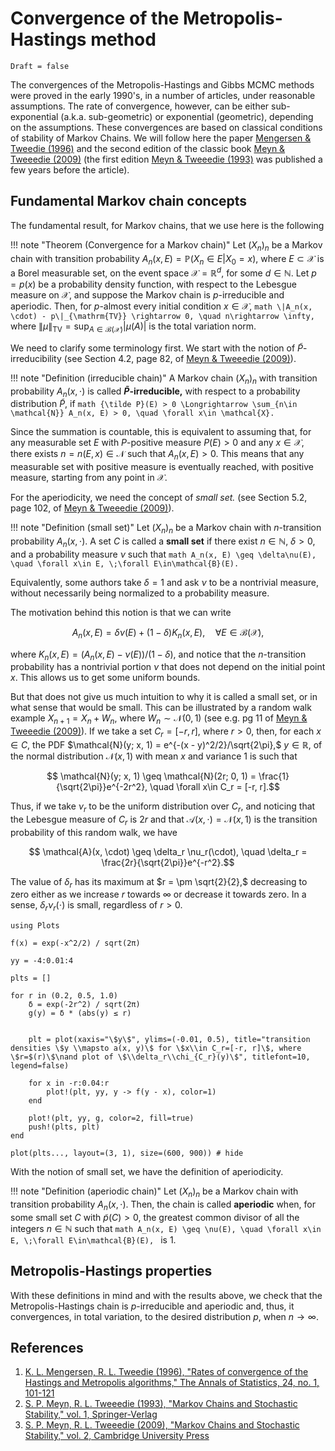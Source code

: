 # Convergence of the Metropolis-Hastings method

```@meta
Draft = false
```

The convergences of the Metropolis-Hastings and Gibbs MCMC methods were proved in the early 1990's, in a number of articles, under reasonable assumptions. The rate of convergence, however, can be either sub-exponential (a.k.a. sub-geometric) or exponential (geometric), depending on the assumptions. These convergences are based on classical conditions of stability of Markov Chains. We will follow here the paper [Mengersen & Tweedie (1996)](https://doi.org/10.1214/aos/1033066201) and the second edition of the classic book [Meyn & Tweeedie (2009)](https://doi.org/10.1017/CBO9780511626630) (the first edition [Meyn & Tweeedie (1993)](https://doi.org/10.1007/978-1-4471-3267-7) was published a few years before the article).

## Fundamental Markov chain concepts

The fundamental result, for Markov chains, that we use here is the following

!!! note "Theorem (Convergence for a Markov chain)"
    Let $(X_n)_n$ be a Markov chain with transition probability $A_n(x, E) = \mathbb{P}(X_n\in E | X_0 = x),$ where $E\subset \mathcal{X}$ is a Borel measurable set, on the event space $\mathcal{X}=\mathbb{R}^d,$ for some $d\in\mathbb{N}.$ Let $p=p(x)$ be a probability density function, with respect to the Lebesgue measure on $\mathcal{X},$ and suppose the Markov chain is $p$-irreducible and aperiodic. Then, for $p$-almost every initial condition $x\in \mathcal{X},$
    ```math
        \|A_n(x, \cdot) - p\|_{\mathrm{TV}} \rightarrow 0, \quad n\rightarrow \infty,
    ``` 
    where $\|\mu\|_{\mathrm{TV}} = \sup_{A\in\mathcal{B}(\mathcal{X})}|\mu(A)|$ is the total variation norm.

We need to clarify some terminology first. We start with the notion of ${\tilde P}$-irreducibility (see Section 4.2, page 82, of [Meyn & Tweeedie (2009)](https://doi.org/10.1017/CBO9780511626630)).

!!! note "Definition (irreducible chain)"
    A Markov chain $(X_n)_n$ with transition probability $A_n(x, \cdot)$ is called **${\tilde P}$-irreducible,** with respect to a probability distribution ${\tilde P},$ if
    ```math
        {\tilde P}(E) > 0 \Longrightarrow \sum_{n\in \mathcal{N}} A_n(x, E) > 0, \quad \forall x\in \mathcal{X}.
    ```

Since the summation is countable, this is equivalent to assuming that, for any measurable set $E$ with $P$-positive measure $P(E) > 0$ and any $x\in \mathcal{X},$ there exists $n=n(E, x) \in\mathcal{N}$ such that $A_n(x, E) > 0.$ This means that any measurable set with positive measure is eventually reached, with positive measure, starting from any point in $\mathcal{X}.$

For the aperiodicity, we need the concept of *small set.* (see Section 5.2, page 102, of [Meyn & Tweeedie (2009)](https://doi.org/10.1017/CBO9780511626630)).

!!! note "Definition (small set)"
    Let $(X_n)_n$ be a Markov chain with $n$-transition probability $A_n(x, \cdot).$ A set $C$ is called a **small set** if there exist $n\in\mathbb{N},$ $\delta > 0,$ and a probability measure $\nu$ such that
    ```math
        A_n(x, E) \geq \delta\nu(E), \quad \forall x\in E, \;\forall E\in\mathcal{B}(E).
    ```

Equivalently, some authors take $\delta = 1$ and ask $\nu$ to be a nontrivial measure, without necessarily being normalized to a probability measure.

The motivation behind this notion is that we can write
```math
    A_n(x, E) = \delta\nu(E) + (1-\delta)K_n(x, E), \quad \forall E\in\mathcal{B}(\mathcal{X}),
```
where $K_n(x, E) = (A_n(x, E) - \nu(E))/(1-\delta),$ and notice that the $n$-transition probability has a nontrivial portion $\nu$ that does not depend on the initial point $x.$ This allows us to get some uniform bounds.

But that does not give us much intuition to why it is called a small set, or in what sense that would be small. This can be illustrated by a random walk example $X_{n+1} = X_n + W_n,$ where $W_n \sim \mathcal{N}(0, 1)$ (see e.g. pg 11 of [Meyn & Tweeedie (2009)](https://doi.org/10.1017/CBO9780511626630)). If we take a set $C_r=[-r, r],$ where $r > 0,$ then, for each $x\in C,$ the PDF $\mathcal{N}(y; x, 1) = e^{-(x - y)^2/2}/\sqrt{2\pi},$ $y\in\mathbb{R},$ of the normal distribution $\mathcal{N}(x, 1)$ with mean $x$ and variance $1$ is such that
```math
    \mathcal{N}(y; x, 1) \geq \mathcal{N}(2r; 0, 1) = \frac{1}{\sqrt{2\pi}}e^{-2r^2}, \quad \forall x\in C_r = [-r, r].
```
Thus, if we take $\nu_r$ to be the uniform distribution over $C_r,$ and noticing that the Lebesgue measure of $C_r$ is $2r$ and that $\mathcal{A}(x, \cdot) = \mathcal{N}(x, 1)$ is the transition probability of this random walk, we have
```math
    \mathcal{A}(x, \cdot) \geq \delta_r \nu_r(\cdot), \quad \delta_r = \frac{2r}{\sqrt{2\pi}}e^{-r^2}.
```
The value of $\delta_r$ has its maximum at $r = \pm \sqrt{2}{2},$ decreasing to zero either as we increase $r$ towards $\infty$ or decrease it towards zero. In a sense, $\delta_r\nu_r(\cdot)$ is small, regardless of $r > 0.$

```@setup smallset
using Plots

f(x) = exp(-x^2/2) / sqrt(2π)

yy = -4:0.01:4

plts = []

for r in (0.2, 0.5, 1.0)
    δ = exp(-2r^2) / sqrt(2π)
    g(y) = δ * (abs(y) ≤ r)


    plt = plot(xaxis="\$y\$", ylims=(-0.01, 0.5), title="transition densities \$y \\mapsto a(x, y)\$ for \$x\\in C_r=[-r, r]\$, where \$r=$(r)\$\nand plot of \$\\delta_r\\chi_{C_r}(y)\$", titlefont=10, legend=false)

    for x in -r:0.04:r
        plot!(plt, yy, y -> f(y - x), color=1)
    end

    plot!(plt, yy, g, color=2, fill=true)
    push!(plts, plt)
end
```

```@example smallset
plot(plts..., layout=(3, 1), size=(600, 900)) # hide
```

With the notion of small set, we have the definition of aperiodicity.

!!! note "Definition (aperiodic chain)"
    Let $(X_n)_n$ be a Markov chain with transition probability $A_n(x, \cdot).$ Then, the chain is called **aperiodic** when, for some small set $C$ with ${\tilde p}(C) > 0,$ the greatest common divisor of all the integers $n\in\mathbb{N}$ such that
    ```math
        A_n(x, E) \geq \nu(E), \quad \forall x\in E, \;\forall E\in\mathcal{B}(E),
    ```
    is $1.$

## Metropolis-Hastings properties

With these definitions in mind and with the results above, we check that the Metropolis-Hastings chain is $p$-irreducible and aperiodic and, thus, it convergences, in total variation, to the desired distribution $p,$ when $n\rightarrow \infty.$

## References

1. [K. L. Mengersen, R. L. Tweedie (1996), "Rates of convergence of the Hastings and Metropolis algorithms," The Annals of Statistics, 24, no. 1, 101-121](https://doi.org/10.1214/aos/1033066201)
2. [S. P. Meyn, R. L. Tweeedie (1993), "Markov Chains and Stochastic Stability," vol. 1, Springer-Verlag](https://doi.org/10.1007/978-1-4471-3267-7)
3. [S. P. Meyn, R. L. Tweeedie (2009), "Markov Chains and Stochastic Stability," vol. 2, Cambridge University Press](https://doi.org/10.1017/CBO9780511626630)